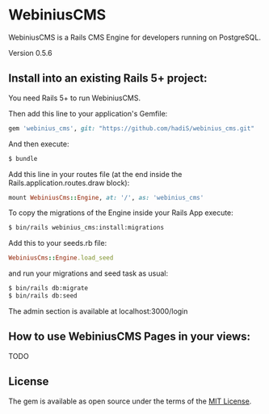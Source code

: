 # WebiniusCMS
WebiniusCMS is a Rails CMS Engine for developers running on PostgreSQL.

Version 0.5.6

## Install into an existing Rails 5+ project:

You need Rails 5+ to run WebiniusCMS.

Then add this line to your application's Gemfile:

```ruby
gem 'webinius_cms', git: "https://github.com/hadiS/webinius_cms.git"
```

And then execute:
```bash
$ bundle
```

Add this line in your routes file (at the end inside the Rails.application.routes.draw block):

```ruby
mount WebiniusCms::Engine, at: '/', as: 'webinius_cms'
```

To copy the migrations of the Engine inside your Rails App execute:
```bash
$ bin/rails webinius_cms:install:migrations
```

Add this to your seeds.rb file:

```ruby
WebiniusCms::Engine.load_seed
```

and run your migrations and seed task as usual:

```bash
$ bin/rails db:migrate
$ bin/rails db:seed
```

The admin section is available at localhost:3000/login

## How to use WebiniusCMS Pages in your views:
TODO

## License
The gem is available as open source under the terms of the [MIT License](http://opensource.org/licenses/MIT).